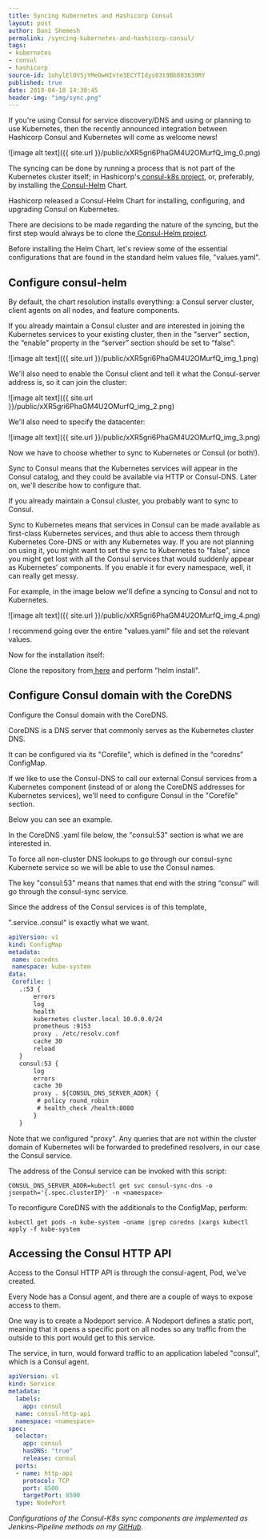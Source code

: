 ```yaml
---
title: Syncing Kubernetes and Hashicorp Consul
layout: post
author: Dani Shemesh
permalink: /syncing-kubernetes-and-hashicorp-consul/
tags:
- kubernetes
- consul
- hashicorp
source-id: 1ohylElOVSjYMeOwHIvte3ECYTIdys03t9Bb803639RY
published: true
date: 2019-04-10 14:30:45
header-img: "img/sync.png"
---
```


If you're using Consul for service discovery/DNS and using or planning to use Kubernetes, then the recently announced integration between Hashicorp Consul and Kubernetes will come as welcome news!

![image alt text]({{ site.url }}/public/xXR5gri6PhaGM4U2OMurfQ_img_0.png)

The syncing can be done by running a process that is not part of the Kubernetes cluster itself; in Hashicorp's[ consul-k8s project](https://github.com/hashicorp/consul-k8s), or, preferably, by installing the[ Consul-Helm](https://www.consul.io/docs/platform/k8s/run.html) Chart.

Hashicorp released a Consul-Helm Chart for installing, configuring, and upgrading Consul on Kubernetes.

There are decisions to be made regarding the nature of the syncing, but the first step would always be to clone the[ Consul-Helm project](https://github.com/hashicorp/consul-helm.git).

Before installing the Helm Chart, let's review some of the essential configurations that are found in the standard helm values file, "values.yaml".

## Configure consul-helm

By default, the chart resolution installs everything: a Consul server cluster, client agents on all nodes, and feature components.

If you already maintain a Consul cluster and are interested in joining the Kubernetes services to your existing cluster, then in the "server" section, the “enable” property in the “server” section should be set to “false”:

![image alt text]({{ site.url }}/public/xXR5gri6PhaGM4U2OMurfQ_img_1.png)

We'll also need to enable the Consul client and tell it what the Consul-server address is, so it can join the cluster:

![image alt text]({{ site.url }}/public/xXR5gri6PhaGM4U2OMurfQ_img_2.png)

We'll also need to specify the datacenter:

![image alt text]({{ site.url }}/public/xXR5gri6PhaGM4U2OMurfQ_img_3.png)

Now we have to choose whether to sync to Kubernetes or Consul (or both!).

Sync to Consul means that the Kubernetes services will appear in the Consul catalog, and they could be available via HTTP or Consul-DNS. Later on, we'll describe how to configure that.

If you already maintain a Consul cluster, you probably want to sync to Consul.

Sync to Kubernetes means that services in Consul can be made available as first-class Kubernetes services, and thus able to access them through Kubernetes Core-DNS or with any Kubernetes way. If you are not planning on using it, you might want to set the sync to Kubernetes to "false", since you might get lost with all the Consul services that would suddenly appear as Kubernetes' components. If you enable it for every namespace, well, it can really get messy.

For example, in the image below we'll define a syncing to Consul and not to Kubernetes.

![image alt text]({{ site.url }}/public/xXR5gri6PhaGM4U2OMurfQ_img_4.png)

I recommend going over the entire "values.yaml" file and set the relevant values.

Now for the installation itself:

Clone the repository from[ here](https://github.com/hashicorp/consul-helm) and perform "helm install".

## Configure Consul domain with the CoreDNS

Configure the Consul domain with the CoreDNS.

CoreDNS is a DNS server that commonly serves as the Kubernetes cluster DNS.

It can be configured via its "Corefile", which is defined in the “coredns” ConfigMap.

If we like to use the Consul-DNS to call our external Consul services from a Kubernetes component (instead of or along the CoreDNS addresses for Kubernetes services), we'll need to configure Consul in the "Corefile" section.

Below you can see an example.

In the CoreDNS .yaml file below, the "consul:53" section is what we are interested in.

To force all non-cluster DNS lookups to go through our consul-sync Kubernete service so we will be able to use the Consul names.

The key "consul:53" means that names that end with the string “consul” will go through the consul-sync service.

Since the address of the Consul services is of this template,

"<service name>.service.<datacenter name>.consul" is exactly what we want.

````yaml
apiVersion: v1
kind: ConfigMap
metadata:
 name: coredns
 namespace: kube-system
data:
 Corefile: |
   .:53 {
       errors
       log
       health
       kubernetes cluster.local 10.0.0.0/24
       prometheus :9153
       proxy . /etc/resolv.conf
       cache 30
       reload
   }
   consul:53 {
       log
       errors
       cache 30
       proxy . ${CONSUL_DNS_SERVER_ADDR} {
        # policy round_robin
        # health_check /health:8080
       }
   }

````
Note that we configured "proxy". Any queries that are not within the cluster domain of Kubernetes will be forwarded to predefined resolvers, in our case the Consul service.

The address of the Consul service can be invoked with this script:

````
CONSUL_DNS_SERVER_ADDR=kubectl get svc consul-sync-dns -o jsonpath='{.spec.clusterIP}' -n <namespace>
````

To reconfigure CoreDNS with the additionals to the ConfigMap, perform:

````
kubectl get pods -n kube-system -oname |grep coredns |xargs kubectl apply -f kube-system

````

## Accessing the Consul HTTP API

Access to the Consul HTTP API is through the consul-agent, Pod, we've created.

Every Node has a Consul agent, and there are a couple of ways to expose access to them.

One way is to create a Nodeport service. A Nodeport defines a static port, meaning that it opens a specific port on all nodes so any traffic from the outside to this port would get to this service.

The service, in turn, would forward traffic to an application labeled "consul", which is a Consul agent.

````yaml
apiVersion: v1
kind: Service
metadata:
  labels:
    app: consul
  name: consul-http-api
  namespace: <namespace>
spec:
  selector:
    app: consul
    hasDNS: "true"
    release: consul
  ports:
  - name: http-api
    protocol: TCP
    port: 8500
    targetPort: 8500
  type: NodePort

````

*Configurations of the Consul-K8s sync components are implemented as Jenkins-Pipeline methods on my [GitHub](https://github.com/FullGC/consul-kubernetes-sync-Pipeline)*.